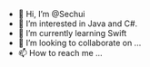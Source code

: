 - 👋 Hi, I’m @Sechui
- 👀 I’m interested in Java and C#.
- 🌱 I’m currently learning Swift
- 💞️ I’m looking to collaborate on ...
- 📫 How to reach me ...

<!---
Sechui/Sechui is a ✨ special ✨ repository because its `README.md` (this file) appears on your GitHub profile.
You can click the Preview link to take a look at your changes.
--->
